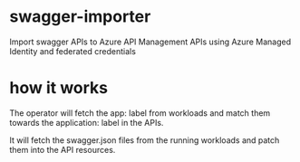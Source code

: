 # swagger-importer
Import swagger APIs to Azure API Management APIs using Azure Managed Identity and federated credentials

# how it works

The operator will fetch the app: <app-name> label from workloads and match them towards the application: <app-name> label in the APIs.

It will fetch the swagger.json files from the running workloads and patch them into the API resources.